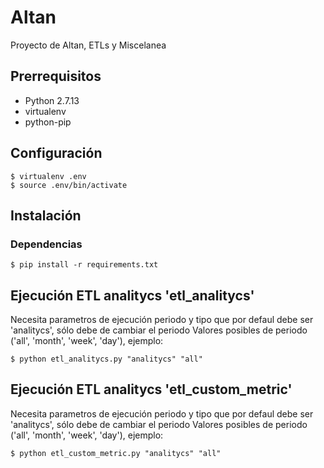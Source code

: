 # Altan

Proyecto de Altan, ETLs y Miscelanea

## Prerrequisitos
- Python 2.7.13
- virtualenv
- python-pip

## Configuración
```
$ virtualenv .env
$ source .env/bin/activate
```

## Instalación
### Dependencias
```
$ pip install -r requirements.txt

```

## Ejecución ETL analitycs 'etl_analitycs'
Necesita parametros de ejecución periodo y tipo que por defaul debe ser 'analitycs', sólo debe de cambiar el periodo
Valores posibles de periodo ('all', 'month', 'week', 'day'), ejemplo:
```
$ python etl_analitycs.py "analitycs" "all"

```

## Ejecución ETL analitycs 'etl_custom_metric'
Necesita parametros de ejecución periodo y tipo que por defaul debe ser 'analitycs', sólo debe de cambiar el periodo
Valores posibles de periodo ('all', 'month', 'week', 'day'), ejemplo:
```
$ python etl_custom_metric.py "analitycs" "all"

```

 
